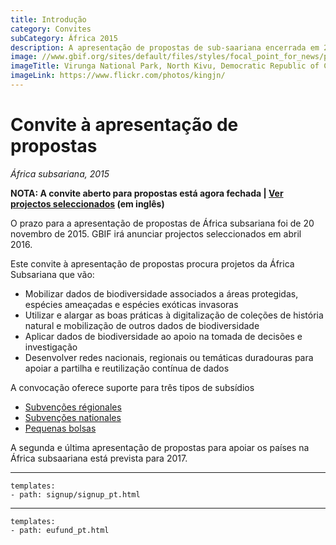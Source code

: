 ```yaml
---
title: Introdução
category: Convites
subCategory: África 2015
description: A apresentação de propostas de sub-saariana encerrada em 20 de novembro de 2015. GBIF irá anunciar seleções do projeto em abril de 2016.
image: //www.gbif.org/sites/default/files/styles/focal_point_for_news/public/gbif_scaled_contents/news/2015-November/82567/Virunga_National_Park_DRC.jpg
imageTitle: Virunga National Park, North Kivu, Democratic Republic of Congo. Photo by Joseph King. CC BY-NC-ND 2.0.
imageLink: https://www.flickr.com/photos/kingjn/
---
```

# Convite à apresentação de propostas

_África subsariana, 2015_

**NOTA: A convite aberto para propostas está agora fechada | [Ver projectos seleccionados](http://www.gbif.org/programme/bid/all-projects) (em inglês)** 

O prazo para a apresentação de propostas de África subsariana foi de 20 novembro de 2015. GBIF irá anunciar projectos seleccionados em abril 2016.

Este convite à apresentação de propostas procura projetos da África Subsariana que vão:

+ Mobilizar dados de biodiversidade associados a áreas protegidas, espécies ameaçadas e espécies exóticas invasoras
+ Utilizar e alargar as boas práticas à digitalização de coleções de história natural e mobilização de outros dados de biodiversidade
+ Aplicar dados de biodiversidade ao apoio na tomada de decisões e investigação
+ Desenvolver redes nacionais, regionais ou temáticas duradouras para apoiar a partilha e reutilização contínua de dados

A convocação oferece suporte para três tipos de subsídios

+ [Subvenções régionales](../regional-grants)
+ [Subvenções nationales](../national-grants)
+ [Pequenas bolsas](../small-grants)

A segunda e última apresentação de propostas para apoiar os países na África subsaariana está prevista para 2017.

-----------------

```styledYaml
templates:
- path: signup/signup_pt.html
```

------

```styledYaml
templates:
- path: eufund_pt.html
```